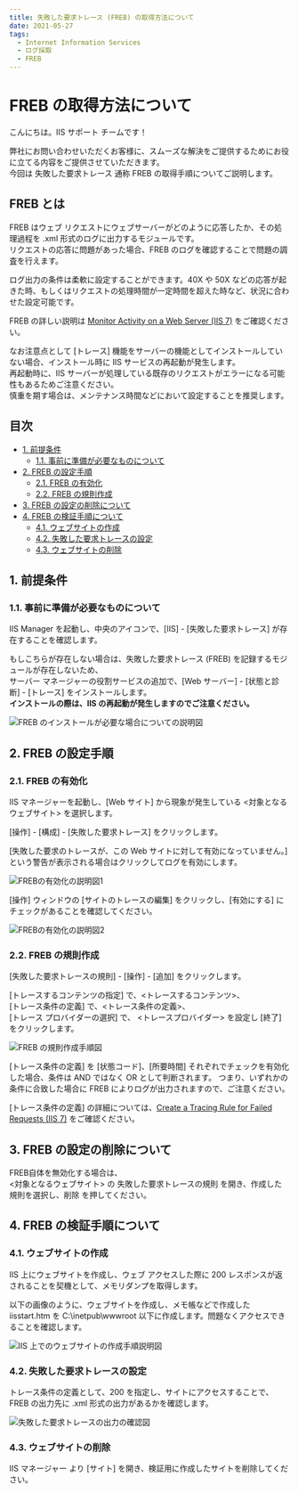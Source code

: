 ```yaml
---
title: 失敗した要求トレース (FREB) の取得方法について
date: 2021-05-27
tags: 
  - Internet Information Services
  - ログ採取
  - FREB
---
```


# FREB の取得方法について <!-- omit in toc -->

こんにちは。IIS サポート チームです！  

弊社にお問い合わせいただくお客様に、スムーズな解決をご提供するためにお役に立てる内容をご提供させていただきます。  
今回は 失敗した要求トレース 通称 FREB の取得手順についてご説明します。

## FREB とは <!-- omit in toc -->

FREB はウェブ リクエストにウェブサーバーがどのように応答したか、その処理過程を .xml 形式のログに出力するモジュールです。  
リクエストの応答に問題があった場合、FREB のログを確認することで問題の調査を行えます。  

ログ出力の条件は柔軟に設定することができます。40X や 50X などの応答が起きた時、もしくはリクエストの処理時間が一定時間を超えた時など、状況に合わせた設定可能です。

FREB の詳しい説明は [Monitor Activity on a Web Server (IIS 7)](https://docs.microsoft.com/en-us/previous-versions/windows/it-pro/windows-server-2008-r2-and-2008/cc730608(v=ws.10)#failed-request-tracing-rules) をご確認ください。

なお注意点として [トレース] 機能をサーバーの機能としてインストールしていない場合、インストール時に IIS サービスの再起動が発生します。  
再起動時に、IIS サーバーが処理している既存のリクエストがエラーになる可能性もあるためご注意ください。  
慎重を期す場合は、メンテナンス時間などにおいて設定することを推奨します。  

## 目次 <!-- omit in toc -->

- [1. 前提条件](#1-%E5%89%8D%E6%8F%90%E6%9D%A1%E4%BB%B6)
  - [1.1. 事前に準備が必要なものについて](#11-%E4%BA%8B%E5%89%8D%E3%81%AB%E6%BA%96%E5%82%99%E3%81%8C%E5%BF%85%E8%A6%81%E3%81%AA%E3%82%82%E3%81%AE%E3%81%AB%E3%81%A4%E3%81%84%E3%81%A6)
- [2. FREB の設定手順](#2-FREB-%E3%81%AE%E8%A8%AD%E5%AE%9A%E6%89%8B%E9%A0%86)
  - [2.1. FREB の有効化](#21-FREB-%E3%81%AE%E6%9C%89%E5%8A%B9%E5%8C%96)
  - [2.2. FREB の規則作成](#22-FREB-%E3%81%AE%E8%A6%8F%E5%89%87%E4%BD%9C%E6%88%90)
- [3. FREB の設定の削除について](#3-FREB-%E3%81%AE%E8%A8%AD%E5%AE%9A%E3%81%AE%E5%89%8A%E9%99%A4%E3%81%AB%E3%81%A4%E3%81%84%E3%81%A6)
- [4. FREB の検証手順について](#4-FREB-%E3%81%AE%E6%A4%9C%E8%A8%BC%E6%89%8B%E9%A0%86%E3%81%AB%E3%81%A4%E3%81%84%E3%81%A6)
  - [4.1. ウェブサイトの作成](#41-%E3%82%A6%E3%82%A7%E3%83%96%E3%82%B5%E3%82%A4%E3%83%88%E3%81%AE%E4%BD%9C%E6%88%90)
  - [4.2. 失敗した要求トレースの設定](#42-%E5%A4%B1%E6%95%97%E3%81%97%E3%81%9F%E8%A6%81%E6%B1%82%E3%83%88%E3%83%AC%E3%83%BC%E3%82%B9%E3%81%AE%E8%A8%AD%E5%AE%9A)
  - [4.3. ウェブサイトの削除](#43-%E3%82%A6%E3%82%A7%E3%83%96%E3%82%B5%E3%82%A4%E3%83%88%E3%81%AE%E5%89%8A%E9%99%A4)

## 1. 前提条件

### 1.1. 事前に準備が必要なものについて

IIS Manager を起動し、中央のアイコンで、[IIS] - [失敗した要求トレース] が存在することを確認します。

もしこちらが存在しない場合は、失敗した要求トレース (FREB) を記録するモジュールが存在しないため、  
サーバー マネージャーの役割サービスの追加で、[Web サーバー] - [状態と診断] - [トレース] をインストールします。  
**インストールの際は、IIS の再起動が発生しますのでご注意ください。**

![FREB のインストールが必要な場合についての説明図](./freb/freb_2021-05-23-05-29-05.png)

## 2. FREB の設定手順

### 2.1. FREB の有効化

IIS マネージャーを起動し、[Web サイト] から現象が発生している <対象となるウェブサイト> を選択します。  

[操作] - [構成] - [失敗した要求トレース] をクリックします。  

[失敗した要求のトレースが、この Web サイトに対して有効になっていません。] という警告が表示される場合はクリックしてログを有効にします。

![FREBの有効化の説明図1](./freb/freb_2021-05-23-22-37-02.png)

[操作] ウィンドウの [サイトのトレースの編集] をクリックし、[有効にする] にチェックがあることを確認してください。

![FREBの有効化の説明図2](./freb/freb_2021-05-18-02-00-38.png)

### 2.2. FREB の規則作成

[失敗した要求トレースの規則] - [操作] - [追加] をクリックします。

[トレースするコンテンツの指定] で、<トレースするコンテンツ>、  
[トレース条件の定義] で、<トレース条件の定義>、  
[トレース プロバイダーの選択] で、 <トレースプロバイダー> を設定し [終了] をクリックします。

![FREB の規則作成手順図](./freb/freb_2021-05-20-01-17-01.png)

[トレース条件の定義] を [状態コード]、[所要時間] それぞれでチェックを有効化した場合、条件は AND ではなく OR として判断されます。
つまり、いずれかの条件に合致した場合に FREB によりログが出力されますので、ご注意ください。

[トレース条件の定義] の詳細については、[Create a Tracing Rule for Failed Requests (IIS 7)](https://docs.microsoft.com/en-us/previous-versions/windows/it-pro/windows-server-2008-r2-and-2008/cc725948(v=ws.10)) をご確認ください。

## 3. FREB の設定の削除について

FREB自体を無効化する場合は、  
<対象となるウェブサイト> の 失敗した要求トレースの規則 を開き、作成した規則を選択し、削除 を押してください。

## 4. FREB の検証手順について

### 4.1. ウェブサイトの作成

IIS 上にウェブサイトを作成し、ウェブ アクセスした際に 200 レスポンスが返されることを契機として、メモリダンプを取得します。

以下の画像のように、ウェブサイトを作成し、メモ帳などで作成した iisstart.htm を C:\inetpub\wwwroot 以下に作成します。問題なくアクセスできることを確認します。

![IIS 上でのウェブサイトの作成手順説明図](./freb/freb_2021-05-20-00-02-46.png)

### 4.2. 失敗した要求トレースの設定

トレース条件の定義として、200 を指定し、サイトにアクセスすることで、FREB の出力先に .xml 形式の出力があるかを確認します。

![失敗した要求トレースの出力の確認図](./freb/freb_2021-05-20-00-00-59.png)

### 4.3. ウェブサイトの削除

IIS マネージャー より [サイト] を開き、検証用に作成したサイトを削除してください。

<!-- 
## 4. FREB の FAQ について

こちらは [失敗した要求トレース (FREB) でよくいただくご質問について](https://jpdsi.github.io/blog/web-apps/freb-faq/) をご確認ください。

以上の Q&A を確認したもののご不明点が解決しない場合は、私共サポートまでお問い合わせいただけますと大変幸いです。
-->
